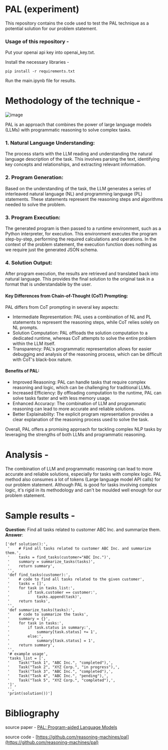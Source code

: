 # PAL (experiment)
This repository contains the code used to test the PAL technique as a potential solution for our problem statement. 


### Usage of this repository - 

Put your openai api key into openai_key.txt. 

Install the necessary libraries - 

`pip install -r requirements.txt`

Run the main.ipynb file for results. 


# Methodology of the technique - 

![image](https://github.com/DevRev-Team-65/Team-65-main/assets/69185383/7807a29f-baee-46c5-b367-1b3371f6b551)

PAL is an approach that combines the power of large language models (LLMs) with programmatic reasoning to solve complex tasks. 

### 1. Natural Language Understanding:

The process starts with the LLM reading and understanding the natural language description of the task. This involves parsing the text, identifying key concepts and relationships, and extracting relevant information.

### 2. Program Generation:

Based on the understanding of the task, the LLM generates a series of interleaved natural language (NL) and programming language (PL) statements. These statements represent the reasoning steps and algorithms needed to solve the problem.

### 3. Program Execution:

The generated program is then passed to a runtime environment, such as a Python interpreter, for execution. This environment executes the program step-by-step, performing the required calculations and operations. In the context of the problem statement, the execution function does nothing as we require just the generated JSON schema.

### 4. Solution Output:

After program execution, the results are retrieved and translated back into natural language. This provides the final solution to the original task in a format that is understandable by the user.


#### Key Differences from Chain-of-Thought (CoT) Prompting:

PAL differs from CoT prompting in several key aspects:

- Intermediate Representation: PAL uses a combination of NL and PL statements to represent the reasoning steps, while CoT 
  relies solely on NL prompts.
- Solution Computation: PAL offloads the solution computation to a dedicated runtime, whereas CoT attempts to solve the 
  entire problem within the LLM itself.
- Transparency: PAL's programmatic representation allows for easier debugging and analysis of the reasoning process, which 
  can be difficult with CoT's black-box nature.


#### Benefits of PAL:

- Improved Reasoning: PAL can handle tasks that require complex reasoning and logic, which can be challenging for 
  traditional LLMs.
- Increased Efficiency: By offloading computation to the runtime, PAL can solve tasks faster and with less memory usage.
- Enhanced Accuracy: The combination of LLM and programmatic reasoning can lead to more accurate and reliable solutions.
- Better Explainability: The explicit program representation provides a clear explanation of the reasoning process used to 
  solve the task.
  
Overall, PAL offers a promising approach for tackling complex NLP tasks by leveraging the strengths of both LLMs and programmatic reasoning.

# Analysis -

The combination of LLM and programmatic reasoning can lead to more accurate and reliable solutions, especially for tasks with complex logic.
PAL method also consumes a lot of tokens (Large language model API calls) for our problem statement. 
Although PAL is good for tasks involving complex logic, it's rigid in its methodology and can't be moulded well enough for our problem statement.

# Sample results - 

**Question**: Find all tasks related to customer ABC Inc. and summarize them.                                                           
**Answer**: 
```
['def solution():',
 '    # Find all tasks related to customer ABC Inc. and summarize them.',
 '    tasks = find_tasks(customer="ABC Inc.")',
 '    summary = summarize_tasks(tasks)',
 '    return summary',
 '',
 'def find_tasks(customer):',
 '    # code to find all tasks related to the given customer',
 '    tasks = []',
 '    for task in tasks_list:',
 '        if task.customer == customer:',
 '            tasks.append(task)',
 '    return tasks',
 '',
 'def summarize_tasks(tasks):',
 '    # code to summarize the tasks',
 '    summary = {}',
 '    for task in tasks:',
 '        if task.status in summary:',
 '            summary[task.status] += 1',
 '        else:',
 '            summary[task.status] = 1',
 '    return summary',
 '',
 '# example usage',
 'tasks_list = [',
 '    Task("Task 1", "ABC Inc.", "completed"),',
 '    Task("Task 2", "XYZ Corp.", "in progress"),',
 '    Task("Task 3", "ABC Inc.", "completed"),',
 '    Task("Task 4", "ABC Inc.", "pending"),',
 '    Task("Task 5", "XYZ Corp.", "completed"),',
 ']',
 '',
 'print(solution())']
```

# Bibliography

source paper - [PAL: Program-aided Language Models](https://arxiv.org/pdf/2211.10435.pdf)

source code - [https://github.com/reasoning-machines/pal](https://github.com/reasoning-machines/pal)
